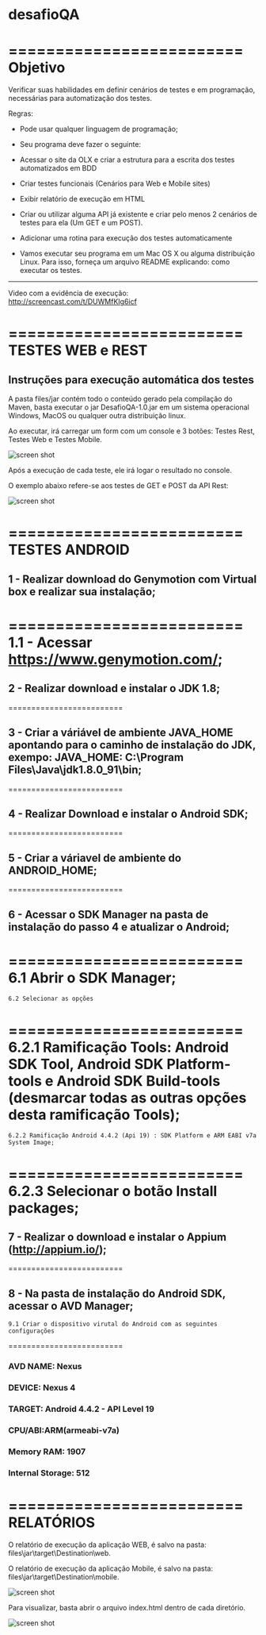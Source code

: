 # desafioQA

=========================   
Objetivo
=========================   

Verificar suas habilidades em definir cenários de testes e em programação, necessárias para automatização dos testes.

Regras:

- Pode usar qualquer linguagem de programação;

- Seu programa deve fazer o seguinte:

- Acessar o site da OLX e criar a estrutura para a escrita dos testes automatizados em BDD

- Criar testes funcionais (Cenários para Web e Mobile sites)

- Exibir relatório de execução em HTML

- Criar ou utilizar alguma API já existente e criar pelo menos 2 cenários de testes para ela (Um GET e um POST).

- Adicionar uma rotina para execução dos testes automaticamente

- Vamos executar seu programa em um Mac OS X ou alguma distribuição Linux. Para isso, forneça um arquivo README explicando:
como executar os testes.

--------------------------------------------------------------------------------------------------------------------------------------

Video com a evidência de execução: http://screencast.com/t/DUWMfKIg6icf

=========================   
TESTES WEB e REST
=========================   

## Instruções para execução automática dos testes

A pasta files/jar contém todo o conteúdo gerado pela compilação do Maven, basta executar o jar DesafioQA-1.0.jar em um sistema operacional Windows, MacOS ou qualquer outra distribuição linux.

Ao executar, irá carregar um form com um console e 3 botões: Testes Rest, Testes Web e Testes Mobile.

![screen shot](http://arthurmazza.azurewebsites.net/formfx.png)

Após a execução de cada teste, ele irá logar o resultado no console.

O exemplo abaixo refere-se aos testes de GET e POST da API Rest:

![screen shot](http://arthurmazza.azurewebsites.net/teste_apiREST.PNG)

=========================
TESTES ANDROID
=========================

## 1 - Realizar download do Genymotion com Virtual box e realizar sua instalação;
=========================
       1.1 - Acessar https://www.genymotion.com/;
=========================    
## 2 - Realizar download e instalar o JDK 1.8;
=========================
## 3 - Criar a váriável de ambiente JAVA_HOME apontando para o caminho de instalação do JDK, exempo: JAVA_HOME: C:\Program Files\Java\jdk1.8.0_91\bin;
=========================
## 4 - Realizar Download e instalar o Android SDK;
=========================
## 5 - Criar a váriavel de ambiente do ANDROID_HOME;
=========================
## 6 - Acessar o SDK Manager na pasta de instalação do passo 4 e atualizar o Android;
=========================
    6.1 Abrir o SDK Manager;
=========================    
    6.2 Selecionar as opções 
=========================    
    6.2.1 Ramificação Tools: Android SDK Tool, Android SDK Platform-tools e Android SDK Build-tools (desmarcar todas as outras opções desta ramificação Tools);
=========================    
    6.2.2 Ramificação Android 4.4.2 (Api 19) : SDK Platform e ARM EABI v7a System Image;
=========================    
    6.2.3 Selecionar o botão Install packages;
=========================   
## 7 - Realizar o download e instalar o Appium (http://appium.io/);
=========================
## 8 - Na pasta de instalação do Android SDK, acessar o AVD Manager;
    9.1 Criar o dispositivo virutal do Android com as seguintes configurações
=========================    
### AVD NAME: Nexus
### DEVICE: Nexus 4
### TARGET: Android 4.4.2 - API Level 19
### CPU/ABI:ARM(armeabi-v7a)
### Memory RAM: 1907
### Internal Storage: 512
 
=========================   
RELATÓRIOS
=========================   

 O relatório de execução da aplicação WEB, é salvo na pasta: files\jar\target\Destination\web.
 
 O relatório de execução da aplicação Mobile, é salvo na pasta: files\jar\target\Destination\mobile.
 
 
 ![screen shot](http://arthurmazza.azurewebsites.net/path_relatorio.PNG)
 
 
 Para visualizar, basta abrir o arquivo index.html dentro de cada diretório. 
 
 
  ![screen shot](http://arthurmazza.azurewebsites.net/relatorio.PNG)
